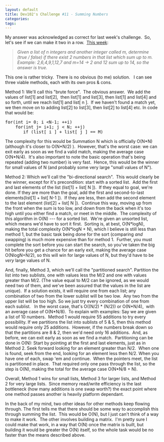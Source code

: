 ```yaml
---
layout: default
title: Dev102's Challenge #11 - Summing Numbers
categories: 
tags: 
---
```


  <p>My answer was acknowledged as correct for last week's challenge.  So, let's see if we can make it two in a row.  <a href="http://www.dev102.com/misc/a-programming-job-interview-challenge-11-summing-numbers/">This week</a>: </p>  <blockquote>   <p><em>Given a list of n integers and another integer called m, determine (true / false) if there exist 2 numbers in that list which sum up to m.       <br />Example: 2,6,4,9,1,12,7 and m=14 -&gt; 2 and 12 sum up to 14, so the answer is true.</em></p> </blockquote>  <p>This one is rather tricky.  There is no obvious (to me) solution.   I can see three viable methods, each with its own pros &amp; cons.</p>  <p>Method 1: We'll call this "brute force".  The obvious answer.  We add the values of list[1] and list[2],  then list[1] and list[3], then list[1] and list[4] and so forth, until we reach list[1] and list[ n ].  If we haven't found a match yet, we then move on to adding list[2] to list[3], then list[2] to list[4] etc. In code that would be: </p>  <pre class="c#">for(int i= 0; i &lt;N-1; ++i) 
    for(int j= i+1; j &lt; N; ++j) 
       if (list[ i ] + list[ j ] == M) </pre>

<p>The complexity for this would be Summation N which is officially O(N*N) (although it's closer to O(N*N/2) ).  However, that's the worst case: we can exit early as soon as we find a valid match, making the average case O(N*N/4).  It's also important to note the basic operation that's being repeated (adding two number) is very fast.  Hence, this would be the winner for small values of N (and probably some very large "small values of N").</p>

<p>Method 2: Which we'll call the "bi-directional search".  This would clearly be the winner, except for it's precondition: start with a sorted list.  Add the first and last elements of the list (list[1] + list[ N ]).  If they equal to goal, we're done. If they are more than the goal, add the first and second-to-last elements(list[1] + list[ N-1 ]).  If they are less, then add the second element to the last element (list[2] + list[ N ]).  Continue this way, moving up from the front when the sum is too low, and down from the back when it's too high until you either find a match, or meet in the middle.  The complexity of this algorithm in O(N) --- for a sorted list.  We're given an unsorted list, which means we'd have to sort it first.  Sorting is, at best, O(N*logN), making the total complexity O(N*logN + N), which I believe is still less than method 1, but the basic task being done for the sort (comparing <em>and</em>  swapping) is much more expensive than for method 1.  Further, you must complete the sort before you can start the search, so you've taken the big hit before you get a chance for an early exit, making the average case O(NlogN+N/2), so this will win for large values of N, but they'd have to be <em>very</em> large values of N.</p>

<p>And, finally, Method 3, which we'll call the "partitioned search". Partition the list into two sublists, one with values less the M/2 and one with values greater than M/2. (The value equal to M/2 can be ignored, as we would need two of them, and we've been assured that the values in the list are unique).  If a solution exists, it will require one from each list; any combination of two from the lower sublist will be two low.  Any two from the upper list will be too high. So we just try every combination of one from each sublist.   In the worst case, that's O((N/2) * (N/2)) or O(N*N/4),  with an average case of O(N*N/8).  To explain with examples: Say we are given a list of 10 numbers.  Method 1 would require 55 additions to try every possibility. If we partitions the list into sublists of 5 &amp; 5, then this method would require only 25 additions.  However, if the numbers break down so that the partitions are 8 &amp; 2, then we'd need only 16 additions.  And, as before, we can exit early as soon as we find a match.  Partitioning can be done in O(N): Start by pointing at the first and last elements, just as in Method 2. Seek forward looking for an element greater than N/2.  When one is found, seek from the end, looking for an element less then N/2. When you have one of each, swap 'em and continue.  When the pointers meet, the list is partitioned in place.  That required only one pass through the list, so the step is O(N), making the total for the average case O(N*N/8 + N).</p>

<p>Overall, Method 1 wins for small lists, Method 3 for larger lists, and Method 2 for very large lists.  Since memory read/write efficiency is the last bottleneck (how many additions is one swap worth?) the exact point where one method passes another is heavily platform dependant.</p>

<p>In the back of my mind, two other ideas for other methods keep flowing through. The first tells me that there should be some way to accomplish this through summing the list.  This would be O(N), but I just can't think of a way to make it work.  The other involves building a matrix.  I'm pretty sure I could make that work, in a way that O(N) once the matrix is built, but building it would be greater the O(N) itself, so the whole task would be no faster than the means described above.</p>
